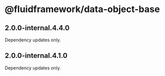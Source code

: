 # @fluidframework/data-object-base

## 2.0.0-internal.4.4.0

Dependency updates only.

## 2.0.0-internal.4.1.0

Dependency updates only.
